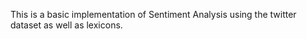 This is a basic implementation of Sentiment Analysis using the twitter dataset as well as lexicons.
